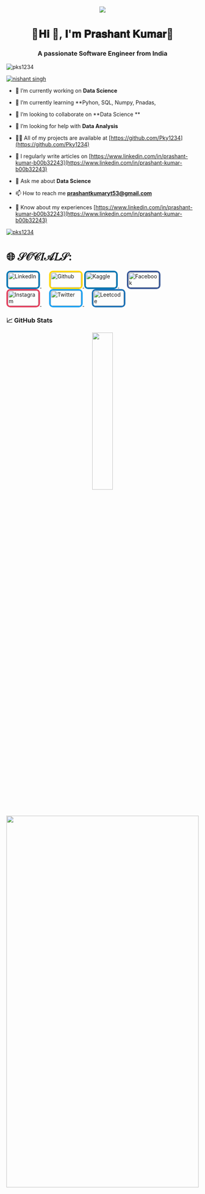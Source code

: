 <!-- Welcome Section -->
<h1 align="center">
  <img src="https://readme-typing-svg.herokuapp.com?font=roboto&color=ffffff&size=20&center=true&vCenter=true&lines=🌷𝐖𝐞𝐥𝐜𝐨𝐦𝐞+𝐭𝐨+𝐦𝐲+𝐆𝐢𝐭𝐇𝐮𝐛+𝐏𝐫𝐨𝐟𝐢𝐥𝐞🌹">
</h1>


<h1 align="center">🍁𝐇𝐢 👋, 𝐈'𝐦 𝐏𝐫𝐚𝐬𝐡𝐚𝐧𝐭 𝐊𝐮𝐦𝐚𝐫🍁</h1>
<h3 align="center">A passionate Software Engineer from India</h3>

<p align="left"> <img src="https://komarev.com/ghpvc/?username=pks1234&label=Profile%20views&color=0e75b6&style=flat" alt="pks1234" /> </p>


<p align="left"> <a href="https://twitter.com/nishant singh" target="blank"><img src="https://img.shields.io/twitter/follow/nishant singh?logo=twitter&style=for-the-badge" alt="nishant singh" /></a> </p>

- 🔭 I’m currently working on **Data Science**

- 🌱 I’m currently learning **Pyhon, SQL, Numpy, Pnadas, 

- 👯 I’m looking to collaborate on **Data Science **

- 🤝 I’m looking for help with **Data Analysis**

- 👨‍💻 All of my projects are available at [https://github.com/Pky1234](https://github.com/Pky1234)

- 📝 I regularly write articles on [https://www.linkedin.com/in/prashant-kumar-b00b32243](https://www.linkedin.com/in/prashant-kumar-b00b32243)

- 💬 Ask me about **Data Science**

- 📫 How to reach me **prashantkumaryt53@gmail.com**

- 📄 Know about my experiences [https://www.linkedin.com/in/prashant-kumar-b00b32243](https://www.linkedin.com/in/prashant-kumar-b00b32243)

<p align="left"> <a href="https://github.com/ryo-ma/github-profile-trophy"><img src="https://github-profile-trophy.vercel.app/?username=pks1234" alt="pks1234" /></a> </p>


# 🌐 𝒮𝒪𝒞𝐼𝒜𝐿𝒮:

<a href="https://linkedin.com/in/https://www.linkedin.com/in/prashant kumar" target="_blank" style="margin-right: 20px;">
  <img src="https://img.shields.io/badge/LinkedIn-%230077B5.svg?logo=linkedin&logoColor=white" alt="LinkedIn" style="width: 80px; height: 40px; border: 4px solid #0077b5; border-radius: 10px;">
</a>

<a href="https://auth.github.org/user/prashankumar39" target="_blank">
  <img src="https://img.shields.io/badge/Github-%23FFD700.svg?logo=Github&logoColor=white" alt="Github" style="width: 80px; height: 40px; border: 4px solid #ffd700; border-radius: 10px;">
</a>

<a href="https://Kaggle.com/in/https://www.Kaggle.com/in/prashant kumar" target="_blank" style="margin-right: 20px;">
  <img src="https://img.shields.io/badge/Kaggle-%230077B5.svg?logo=Kaggle&logoColor=white" alt="Kaggle" style="width: 80px; height: 40px; border: 4px solid #0077b5; border-radius: 10px;">
</a>


<a href="https://facebook.com/groups/Nishant Singh/" target="_blank" style="margin-right: 20px;">
  <img src="https://img.shields.io/badge/Facebook-%231877F2.svg?logo=Facebook&logoColor=white" alt="Facebook" style="width: 80px; height: 40px; border: 4px solid #3b5998; border-radius: 10px;">
</a>

<a href="https://www.instagram.com/nishan_sing_h=MXd0a2J4ZGwyZnZreg==" target="_blank" style="margin-right: 20px;">
  <img src="https://img.shields.io/badge/Instagram-%23E4405F.svg?logo=Instagram&logoColor=white" alt="Instagram" style="width: 80px; height: 40px; border: 4px solid #e4405f; border-radius: 10px;">
</a>

<a href="https://twitter.com/https://twitter.com/Nishant Singh" target="_blank" style="margin-right: 20px;">
  <img src="https://img.shields.io/badge/Twitter-%231DA1F2.svg?logo=Twitter&logoColor=white" alt="Twitter" style="width: 80px; height: 40px; border: 4px solid #1da1f2; border-radius: 10px;">
</a>


<a href="https://leetcode.com/prashantyt53/" target="_blank">
  <img src="https://img.shields.io/badge/Leetcode-%231877F2.svg?logo=Leetcode&logoColor=white" alt="Leetcode" style="width: 80px; height: 40px; border: 4px solid #1f73b7; border-radius: 10px;">
</a>


<h3> &#x1f4c8; GitHub Stats</h3>
<div align="center" >
    <a  href="https://github.com/Prashantkumar39">
    <img src="http://github-profile-summary-cards.vercel.app/api/cards/stats?username=Prashantkumar39&theme=dark" width="32.5%">
    <img src="http://github-profile-summary-cards.vercel.app/api/cards/profile-details?username=Prashantkumar39&theme=dark" width="100%" height="50%">
</a>
</div>

<hr>
  
<hr>
</div>


<p>&nbsp;<img align="center" src="https://github-readme-stats.vercel.app/api?username=pks1234&show_icons=true&locale=en" alt="pks1234" /></p>  <p><img align="center" src="https://github-readme-streak-stats.herokuapp.com/?user=pks1234&" alt="pks1234" /></p>


